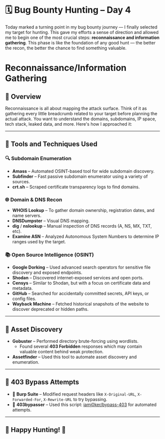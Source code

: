# 🗓️ Bug Bounty Hunting – Day 4

Today marked a turning point in my bug bounty journey — I finally selected my target for hunting. This gave my efforts a sense of direction and allowed me to begin one of the most crucial steps: **reconnaissance and information gathering**. This phase is like the foundation of any good hunt — the better the recon, the better the chance to find something valuable.

# Reconnaissance/Information Gathering

## 🏁 Overview 

Reconnaissance is all about mapping the attack surface. Think of it as gathering every little breadcrumb related to your target before planning the actual attack. You want to understand the domains, subdomains, IP space, tech stack, leaked data, and more. Here's how I approached it:

---

## 🧰 Tools and Techniques Used

### 🔍 Subdomain Enumeration

- **Amass** – Automated OSINT-based tool for wide subdomain discovery.
- **Subfinder** – Fast passive subdomain enumerator using a variety of sources.
- **crt.sh** – Scraped certificate transparency logs to find domains.

### 🌐 Domain & DNS Recon

- **WHOIS Lookup** – To gather domain ownership, registration dates, and name servers.
- **DNSDumpster** – Visual DNS mapping.
- **dig** / **nslookup** – Manual inspection of DNS records (A, NS, MX, TXT, etc).
- **Examine ASN** – Analyzed Autonomous System Numbers to determine IP ranges used by the target.

### 📚 Open Source Intelligence (OSINT)

- **Google Dorking** – Used advanced search operators for sensitive file discovery and exposed endpoints.
- **Shodan** – Discovered internet-exposed services and open ports.
- **Censys** – Similar to Shodan, but with a focus on certificate data and metadata.
- **GitHub** – Searched for accidentally committed secrets, API keys, or config files.
- **Wayback Machine** – Fetched historical snapshots of the website to discover deprecated or hidden paths.

---

## 📂 Asset Discovery

- **Gobuster** – Performed directory brute-forcing using wordlists.
  - Found several **403 Forbidden** responses which may contain valuable content behind weak protection.
- **Assetfinder** – Used this tool to automate asset discovery and enumeration.

---

## 🚪 403 Bypass Attempts

- 🔄 **Burp Suite** – Modified request headers like `X-Original-URL`, `X-Forwarded-For`, `X-Rewrite-URL` to try bypassing.
- 🧩 **403bypasser** – Used this script: [iamj0ker/bypass-403](https://github.com/iamj0ker/bypass-403.git) for automated attempts.

---

## 🎯 Happy Hunting! 👾
